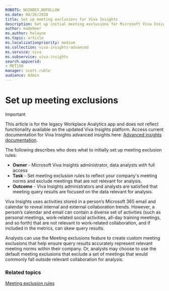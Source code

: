 ```yaml
---
ROBOTS: NOINDEX,NOFOLLOW
ms.date: 04/26/2018
title: Set up meeting exclusions for Viva Insights
description: Set up initial meeting exclusions for Microsoft Viva Insights
author: madehmer
ms.author: helayne
ms.topic: article
ms.localizationpriority: medium 
ms.collection: viva-insights-advanced 
ms.service: viva 
ms.subservice: viva-insights 
search.appverid: 
- MET150 
manager: scott.ruble
audience: Admin
---
```


# Set up meeting exclusions

>[!Important]
>This article is for the legacy Workplace Analytics app and does not reflect functionality available on the updated Viva Insights platform. Access current documentation for Viva Insights advanced insights here: [Advanced insights documentation](../advanced/introduction-to-advanced-insights.md).

The following describes who does what to initially set up meeting exclusion rules:

* **Owner** - Microsoft Viva Insights administrator, data analysts with full access
* **Task** - Set meeting exclusion rules to reflect your company's meeting norms and exclude meetings that are not relevant for analysis.  
* **Outcome** - Viva Insights administrators and analysts are satisfied that meeting query results are focused on the data relevant for analysis.

Viva Insights uses activities stored in a person’s Microsoft 365 email and calendar to reveal internal and external collaboration trends. However, a person’s calendar and email can contain a diverse set of activities (such as personal meetings, work-related social activities, all-day training meetings, and so forth) that are not relevant to work-related collaboration, and if included in the metrics, can skew query results.

Analysts can use the Meeting exclusions feature to create custom meeting exclusions that help ensure query results accurately represent relevant meeting norms within their company. Or, analysts may choose to use the default meeting exclusions that exclude a set of meetings that would commonly fall outside relevant collaboration for analysis.

### Related topics

[Meeting exclusion rules](/viva/insights/Tutorials/meeting-exclusions-intro?toc=/viva/insights/use/toc.json&bc=/viva/insights/breadcrumb/toc.json)

<!-- former topics 
[Understand meeting exclusions](../Use/Understand-meeting-exclusions.md)

[Create custom meeting exclusions](../Use/Create-custom-meeting-exclusions-rules.md)
-->

